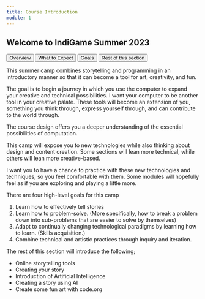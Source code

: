 ```yaml
---
title: Course Introduction
module: 1
---
```


## Welcome to IndiGame Summer 2023


<div class="tab">
  <button class="tablinks active" onclick="openTab(event, 'Overview')">Overview</button>
  <button class="tablinks" onclick="openTab(event, 'Expect')">What to Expect</button>
  <button class="tablinks" onclick="openTab(event, 'Goals')">Goals</button>
  <button class="tablinks" onclick="openTab(event, 'Week')">Rest of this section</button>  
</div>

<!-- Tab content -->
<div id="Overview" class="tabcontent" style="display:block">

<p>This summer camp combines storytelling and programming in an introductory manner so that it can become a tool for art, creativity, and fun.</p>
<p>The goal is to begin a journey in which you use the computer to expand your creative and technical possibilities.  I want your computer to be another tool in your creative palate. These tools will become an extension of you, something you think through, express yourself through, and can contribute to the world through.</p> <p> The course design offers you a deeper understanding of the essential possibilities of computation.</p>

</div>

<div id="Expect" class="tabcontent">
<p>This camp will expose you to new technologies while also thinking about design and content creation. Some sections will lean more technical, while others will lean more creative-based.</p>
<p>I want you to have a chance to practice with these new technologies and techniques, so you feel comfortable with them. Some modules will hopefully feel as if you are exploring and playing a little more.</p>
</div>

<div id="Goals" class="tabcontent">
<p>There are four high-level goals for this camp</p>
<ol>
<li>Learn how to effectively tell stories</li>
<li> Learn how to problem-solve. (More specifically, how to break a problem down into sub-problems that are easier to solve by themselves)</li>
<li> Adapt to continually changing technological paradigms by learning how to learn. (Skills acquisition.)</li>
<li> Combine technical and artistic practices through inquiry and iteration.</li>

</ol>
</div>

<div id="Week" class="tabcontent">
<p>The rest of this section will introduce the following;</p>
<ul>
<li> Online storytelling tools</li>
<li> Creating your story</li>
<li> Introduction of Artificial Intelligence</li>
<li> Creating a story using AI</li>
<li> Create some fun art with code.org</li>
</ul>
</div>